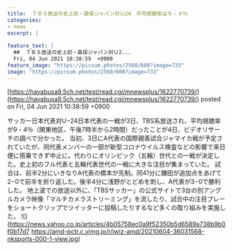 ```yaml
---
title:  ＴＢＳ放送の史上初・森保ジャパン対Ｕ24　平均視聴率は９・４％　  
categories:
- news
excerpt: |
  
feature_text: |
  ##  ＴＢＳ放送の史上初・森保ジャパン対Ｕ2...
  Fri, 04 Jun 2021 10:38:59  +0900
feature_image: "https://picsum.photos/2560/600?image=733"
image: "https://picsum.photos/2560/600?image=733"
---
```


[https://hayabusa9.5ch.net/test/read.cgi/mnewsplus/1622770739/](https://hayabusa9.5ch.net/test/read.cgi/mnewsplus/1622770739/)
posted on Fri, 04 Jun 2021 10:38:59  +0900

<!--more-->

サッカー日本代表対U−24日本代表の一戦が3日、TBS系放送され、平均視聴率が9・4％（関東地区、午後7時半から2時間）だったことが4日、ビデオリサーチの調べで分かった。 当初、3日にA代表の国際親善試合ジャマイカ戦が予定されていたが、同代表メンバーの一部が新型コロナウイルス検査などの影響で来日便に搭乗できず中止に。代わりにオリンピック（五輪）世代との一戦が決定した。史上初のフル代表と五輪代表世代の一戦に大きな注目が集まっていた。 試合は、前半2分にいきなりA代表の橋本が先制。同41分に鎌田が追加点をあげて2−0で前半を折り返した。後半4分に浅野がとどめを刺し、A代表が3−0で勝利した。 地上波での放送以外に、「TBSサッカー」の公式サイトで3台の別アングルカメラ映像「マルチカメラストリーミング」を流したり、試合中の注目プレーをショートクリップでツイッターに投稿したりするなど多くの取り組みを実施した。 ![](https://news.yahoo.co.jp/articles/4b05758ec0a9f52350b5d6589a738b9b0f0b17d7 https://amd-pctr.c.yimg.jp/r/iwiz-amd/20210604-36031568-nksports-000-1-view.jpg)
